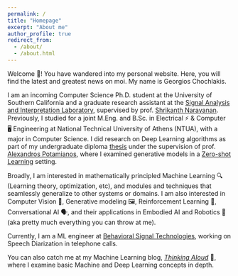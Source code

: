 ```yaml
---
permalink: /
title: "Homepage"
excerpt: "About me"
author_profile: true
redirect_from: 
  - /about/
  - /about.html
---
```


Welcome 👋! You have wandered into my personal website. Here, you will find the latest and greatest news on moi. My name is Georgios Chochlakis.

I am an incoming Computer Science Ph.D. student at the University of Southern California and a graduate research assistant at the [Signal Analysis and Interpretation Laboratory](https://sail.usc.edu/), supervised by prof. [Shrikanth Narayanan](https://sail.usc.edu/people/shri.php). Previously, I studied for a joint M.Eng. and B.Sc. in Electrical ⚡ & Computer 🖥️ Engineering at National Technical University of Athens (NTUA), with a major in Computer Science. I did research on Deep Learning algorithms as part of my undergraduate diploma [thesis](http://artemis.cslab.ece.ntua.gr:8080/jspui/handle/123456789/17793) under the supervision of prof. [Alexandros Potamianos](https://slp.cs.ece.ntua.gr/potam/), where I examined generative models in a [Zero-shot Learning](https://en.wikipedia.org/wiki/Zero-shot_learning) setting.

Broadly, I am interested in mathematically principled Machine Learning 🔍 (Learning theory, optimization, etc), and modules and techniques that seamlessly generalize to other systems or domains. I am also interested in Computer Vision 👀, Generative modeling 🖼️, Reinforcement Learning 🤯, Conversational AI 🗣️, and their applications in Embodied AI and Robotics 🦿 (aka pretty much everything you can throw at me). 

Currently, I am a ML engineer at [Behavioral Signal Technologies](https://behavioralsignals.com/), working on Speech Diarization in telephone calls. 

You can also catch me at my Machine Learning blog, [*Thinking AIoud*](https://thinking-ai-aloud.blogspot.com/) 💭, where I examine basic Machine and Deep Learning concepts in depth.
